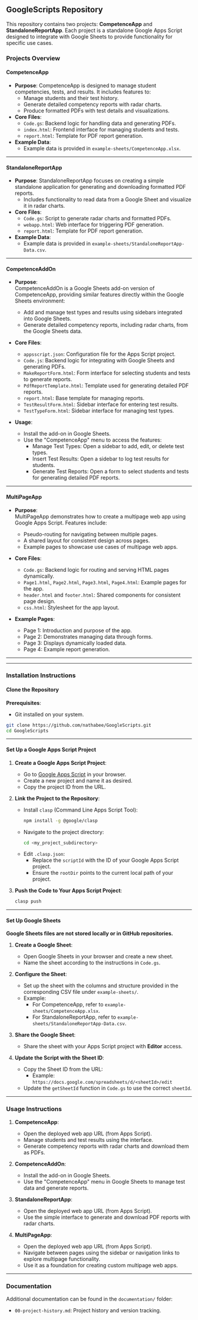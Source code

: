  

## GoogleScripts Repository

This repository contains two projects: **CompetenceApp** and **StandaloneReportApp**. Each project is a standalone Google Apps Script designed to integrate with Google Sheets to provide functionality for specific use cases.

### **Projects Overview**

#### CompetenceApp
- **Purpose**: 
  CompetenceApp is designed to manage student competencies, tests, and results. It includes features to:
  - Manage students and their test history.
  - Generate detailed competency reports with radar charts.
  - Produce formatted PDFs with test details and visualizations.
- **Core Files**:
  - `Code.gs`: Backend logic for handling data and generating PDFs.
  - `index.html`: Frontend interface for managing students and tests.
  - `report.html`: Template for PDF report generation.
- **Example Data**:
  - Example data is provided in `example-sheets/CompetenceApp.xlsx`.

---

#### StandaloneReportApp
- **Purpose**:
  StandaloneReportApp focuses on creating a simple standalone application for generating and downloading formatted PDF reports.
  - Includes functionality to read data from a Google Sheet and visualize it in radar charts.
- **Core Files**:
  - `Code.gs`: Script to generate radar charts and formatted PDFs.
  - `webapp.html`: Web interface for triggering PDF generation.
  - `report.html`: Template for PDF report generation.
- **Example Data**:
  - Example data is provided in `example-sheets/StandaloneReportApp-Data.csv`.

---

#### CompetenceAddOn
- **Purpose**:  
  CompetenceAddOn is a Google Sheets add-on version of CompetenceApp, providing similar features directly within the Google Sheets environment:  
  - Add and manage test types and results using sidebars integrated into Google Sheets.  
  - Generate detailed competency reports, including radar charts, from the Google Sheets data.  

- **Core Files**:  
  - `appsscript.json`: Configuration file for the Apps Script project.  
  - `Code.js`: Backend logic for integrating with Google Sheets and generating PDFs.  
  - `MakeReportForm.html`: Form interface for selecting students and tests to generate reports.  
  - `PdfReportTemplate.html`: Template used for generating detailed PDF reports.  
  - `report.html`: Base template for managing reports.  
  - `TestResultForm.html`: Sidebar interface for entering test results.  
  - `TestTypeForm.html`: Sidebar interface for managing test types.  

- **Usage**:  
  - Install the add-on in Google Sheets.  
  - Use the "CompetenceApp" menu to access the features:  
    - Manage Test Types: Open a sidebar to add, edit, or delete test types.  
    - Insert Test Results: Open a sidebar to log test results for students.  
    - Generate Test Reports: Open a form to select students and tests for generating detailed PDF reports.  

---

#### MultiPageApp
- **Purpose**:  
  MultiPageApp demonstrates how to create a multipage web app using Google Apps Script. Features include:  
  - Pseudo-routing for navigating between multiple pages.  
  - A shared layout for consistent design across pages.  
  - Example pages to showcase use cases of multipage web apps.  

- **Core Files**:  
  - `Code.gs`: Backend logic for routing and serving HTML pages dynamically.  
  - `Page1.html`, `Page2.html`, `Page3.html`, `Page4.html`: Example pages for the app.  
  - `header.html` and `footer.html`: Shared components for consistent page design.  
  - `css.html`: Stylesheet for the app layout.  

- **Example Pages**:  
  - Page 1: Introduction and purpose of the app.  
  - Page 2: Demonstrates managing data through forms.  
  - Page 3: Displays dynamically loaded data.  
  - Page 4: Example report generation.  

---
---

### **Installation Instructions**

#### **Clone the Repository**
**Prerequisites**: 
- Git installed on your system.

```bash
git clone https://github.com/nathabee/GoogleScripts.git
cd GoogleScripts
```

---

#### **Set Up a Google Apps Script Project**

1. **Create a Google Apps Script Project**:
   - Go to [Google Apps Script](https://script.google.com/) in your browser.
   - Create a new project and name it as desired.
   - Copy the project ID from the URL.

2. **Link the Project to the Repository**:
   - Install `clasp` (Command Line Apps Script Tool):
     ```bash
     npm install -g @google/clasp
     ```
   - Navigate to the project directory:
     ```bash
     cd <my_project_subdirectory>
     ```
   - Edit `.clasp.json`:
     - Replace the `scriptId` with the ID of your Google Apps Script project.
     - Ensure the `rootDir` points to the current local path of your project.

3. **Push the Code to Your Apps Script Project**:
   ```bash
   clasp push
   ```

---

#### **Set Up Google Sheets**

**Google Sheets files are not stored locally or in GitHub repositories.**

1. **Create a Google Sheet**:
   - Open Google Sheets in your browser and create a new sheet.
   - Name the sheet according to the instructions in `Code.gs`.

2. **Configure the Sheet**:
   - Set up the sheet with the columns and structure provided in the corresponding CSV file under `example-sheets/`.
   - Example:
     - For CompetenceApp, refer to `example-sheets/CompetenceApp.xlsx`.
     - For StandaloneReportApp, refer to `example-sheets/StandaloneReportApp-Data.csv`.

3. **Share the Google Sheet**:
   - Share the sheet with your Apps Script project with **Editor** access.

4. **Update the Script with the Sheet ID**:
   - Copy the Sheet ID from the URL:
     - Example: `https://docs.google.com/spreadsheets/d/<sheetId>/edit`
   - Update the `getSheetId` function in `Code.gs` to use the correct `sheetId`.

---

### **Usage Instructions**


1. **CompetenceApp**:  
   - Open the deployed web app URL (from Apps Script).  
   - Manage students and test results using the interface.  
   - Generate competency reports with radar charts and download them as PDFs.  

2. **CompetenceAddOn**:  
   - Install the add-on in Google Sheets.  
   - Use the "CompetenceApp" menu in Google Sheets to manage test data and generate reports.  

3. **StandaloneReportApp**:  
   - Open the deployed web app URL (from Apps Script).  
   - Use the simple interface to generate and download PDF reports with radar charts.  

4. **MultiPageApp**:  
   - Open the deployed web app URL (from Apps Script).  
   - Navigate between pages using the sidebar or navigation links to explore multipage functionality.  
   - Use it as a foundation for creating custom multipage web apps.  

---




### **Documentation**

Additional documentation can be found in the `documentation/` folder:
- `00-project-history.md`: Project history and version tracking. 
 
